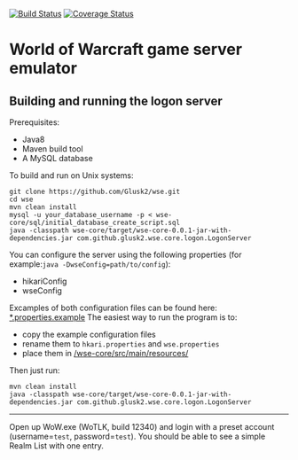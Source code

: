 [![Build Status](https://travis-ci.org/Glusk2/wse.svg?branch=master)](https://travis-ci.org/Glusk2/wse) 
[![Coverage Status](https://coveralls.io/repos/github/Glusk2/wse/badge.svg?branch=master)](https://coveralls.io/github/Glusk2/wse?branch=master)

# World of Warcraft game server emulator

## Building and running the logon server
Prerequisites:
- Java8
- Maven build tool
- A MySQL database

To build and run on Unix systems:
``` shell
git clone https://github.com/Glusk2/wse.git
cd wse
mvn clean install
mysql -u your_database_username -p < wse-core/sql/initial_database_create_script.sql
java -classpath wse-core/target/wse-core-0.0.1-jar-with-dependencies.jar com.github.glusk2.wse.core.logon.LogonServer
```
You can configure the server using the following properties (for example:`java -DwseConfig=path/to/config`):
- hikariConfig
- wseConfig

Excamples of both configuration files can be found here: [*.properties.example](/wse-core/src/main/resources/)
The easiest way to run the program is to:
- copy the example configuration files
- rename them to `hkari.properties` and `wse.properties`
- place them in [/wse-core/src/main/resources/](/wse-core/src/main/resources/)

Then just run:
``` shell
mvn clean install
java -classpath wse-core/target/wse-core-0.0.1-jar-with-dependencies.jar com.github.glusk2.wse.core.logon.LogonServer
```

---

Open up WoW.exe (WoTLK, build 12340) and login with a preset account (username=`test`, password=`test`). You should be able to see a simple Realm List with one entry.
